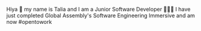 Hiya 👋 my name is Talia and I am  a Junior Software Developer 👩🏽‍💻 I have just completed Global Assembly's Software Engineering Immersive and am now #opentowork
